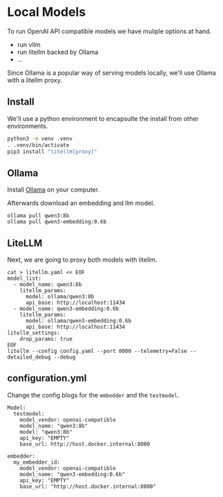 # Local Models

To run OpenAI API compatible models we have muliple options at hand.
- run vllm
- run litellm backed by Ollama
- ...

Since Ollama is a popular way of serving models locally, we'll use Ollama with a litellm proxy.

## Install

We'll use a python environment to encapsulte the install from other environments.

```bash
python3 -m venv .venv
. .venv/bin/activate
pip3 install "litellm[proxy]"
```

## Ollama

Install [Ollama](https://docs.ollama.com/quickstart) on your computer.

Afterwards download an embedding and llm model.

```
ollama pull qwen3:8b
ollama pull qwen3-embedding:0.6b
```

## LiteLLM

Next, we are going to proxy both models with litellm.

```
cat > litellm.yaml << EOF
model_list:
  - model_name: qwen3:8b
    litellm_params:
      model: ollama/qwen3:8b
      api_base: http://localhost:11434
  - model_name: qwen3-embedding:0.6b
    litellm_params:
      model: ollama/qwen3-embedding:0.6b
      api_base: http://localhost:11434
litellm_settings:
    drop_params: true
EOF
litellm --config config.yaml --port 8000 --telemetry=False --detailed_debug --debug
```

## configuration.yml

Change the config blogs for the `embedder` and the `testmodel`.
```
Model:
  testmodel:
    model_vendor: openai-compatible
    model_name: "qwen3:8b"
    model: "qwen3:8b"
    api_key: "EMPTY"
    base_url: http://host.docker.internal:8000

embedder:
  my_embedder_id:
    model_vendor: openai-compatible
    model_name: "qwen3-embedding:0.6b"
    api_key: "EMPTY"
    base_url: "http://host.docker.internal:8000"
```